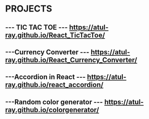 # PROJECTS

## --- TIC TAC TOE ---   https://atul-ray.github.io/React_TicTacToe/

## ---Currency Converter ---   https://atul-ray.github.io/React_Currency_Converter/

## ---Accordion in React --- https://atul-ray.github.io/react_accordion/

## ---Random color generator --- https://atul-ray.github.io/colorgenerator/
